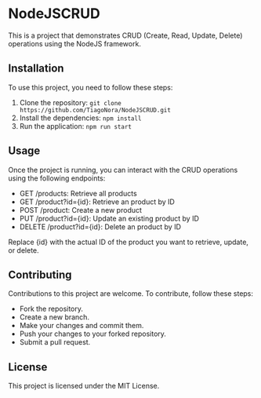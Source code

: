 # NodeJSCRUD

This is a project that demonstrates CRUD (Create, Read, Update, Delete) operations using the NodeJS framework.

## Installation

To use this project, you need to follow these steps:

1. Clone the repository: `git clone https://github.com/TiagoNora/NodeJSCRUD.git`
2. Install the dependencies: `npm install`
3. Run the application: `npm run start`


## Usage
Once the project is running, you can interact with the CRUD operations using the following endpoints:

- GET /products: Retrieve all products 
- GET /product?id={id}: Retrieve an product by ID 
- POST /product: Create a new product 
- PUT /product?id={id}: Update an existing product by ID 
- DELETE /product?id={id}: Delete an product by ID 

Replace {id} with the actual ID of the product you want to retrieve, update, or delete.

## Contributing
Contributions to this project are welcome. To contribute, follow these steps:

- Fork the repository.
- Create a new branch.
- Make your changes and commit them.
- Push your changes to your forked repository.
- Submit a pull request.

## License
This project is licensed under the MIT License.